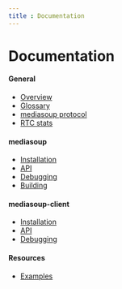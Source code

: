 ```yaml
---
title : Documentation
---
```



# Documentation

<div markdown="1">

#### General

* [Overview](/documentation/overview/)
* [Glossary](/documentation/glossary/)
* [mediasoup protocol](/documentation/mediasoup-protocol/)
* [RTC stats](/documentation/rtc-stats/)

#### mediasoup

* [Installation](/documentation/mediasoup/installation/)
* [API](/documentation/mediasoup/api/)
* [Debugging](/documentation/mediasoup/debugging/)
* [Building](/documentation/mediasoup/building/)

#### mediasoup-client

* [Installation](/documentation/mediasoup-client/installation/)
* [API](/documentation/mediasoup-client/api/)
* [Debugging](/documentation/mediasoup-client/debugging/)

#### Resources

* [Examples](/documentation/examples/)

</div>
